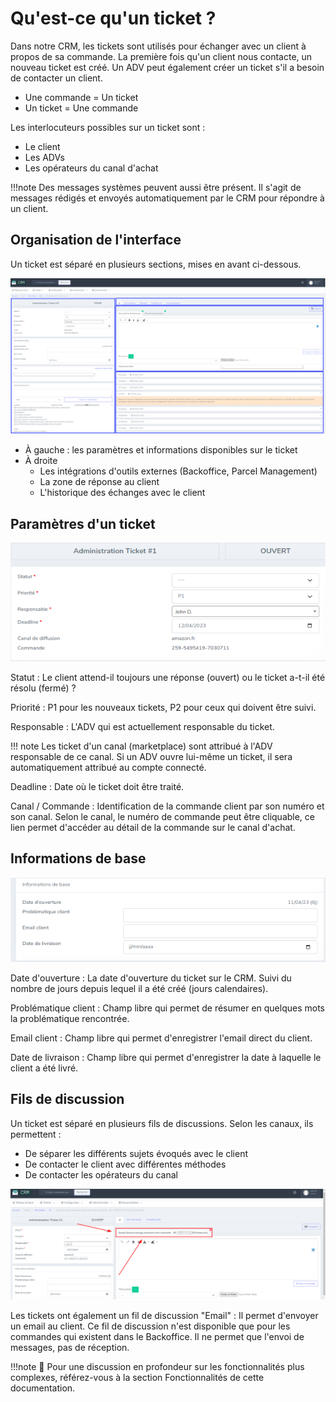 # Qu'est-ce qu'un ticket ?

Dans notre CRM, les tickets sont utilisés pour échanger avec un client à propos de sa commande. La première fois qu'un client nous contacte, un nouveau ticket est créé.
Un ADV peut également créer un ticket s'il a besoin de contacter un client.

- Une commande = Un ticket
- Un ticket = Une commande

Les interlocuteurs possibles sur un ticket sont :

- Le client
- Les ADVs
- Les opérateurs du canal d'achat

!!!note
    Des messages systèmes peuvent aussi être présent. Il s'agit de messages rédigés et envoyés automatiquement par le CRM pour répondre à un client.

## Organisation de l'interface
Un ticket est séparé en plusieurs sections, mises en avant ci-dessous.

![interface ticket](assets/interface_ticket.png)

- À gauche : les paramètres et informations disponibles sur le ticket
- À droite 
    - Les intégrations d'outils externes (Backoffice, Parcel Management)
    - La zone de réponse au client
    - L'historique des échanges avec le client

## Paramètres d'un ticket

![Paramètres d'un ticket](assets/parametres_ticket.png)

Statut
:   Le client attend-il toujours une réponse (ouvert) ou le ticket a-t-il été résolu (fermé) ?

Priorité
:   P1 pour les nouveaux tickets, P2 pour ceux qui doivent être suivi.

Responsable
:   L'ADV qui est actuellement responsable du ticket.

!!! note 
    Les ticket d'un canal (marketplace) sont attribué à l'ADV responsable de ce canal. Si un ADV ouvre lui-même un ticket, il sera automatiquement attribué au compte connecté.

Deadline
:   Date où le ticket doit être traité.

Canal / Commande
:   Identification de la commande client par son numéro et son canal. Selon le canal, le numéro de commande peut être cliquable, ce lien permet d'accéder au détail de la commande sur le canal d'achat.

## Informations de base

![Informations de base](assets/informations_de_base.png)

Date d'ouverture
:   La date d'ouverture du ticket sur le CRM. Suivi du nombre de jours depuis lequel il a été créé (jours calendaires).

Problématique client
:   Champ libre qui permet de résumer en quelques mots la problématique rencontrée.

Email client
:   Champ libre qui permet d'enregistrer l'email direct du client.

Date de livraison
:   Champ libre qui permet d'enregistrer la date à laquelle le client a été livré.

## Fils de discussion
Un ticket est séparé en plusieurs fils de discussions. Selon les canaux, ils permettent : 

- De séparer les différents sujets évoqués avec le client
- De contacter le client avec différentes méthodes
- De contacter les opérateurs du canal

![identifier_un_fil_de_discussion](assets/identifier_un_fil_de_discussion.png)


Les tickets ont également un fil de discussion "Email" :
Il permet d'envoyer un email au client. Ce fil de discussion n'est disponible que pour les commandes qui existent dans le Backoffice. Il ne permet que l'envoi de messages, pas de réception.

!!!note
    📖 Pour une discussion en profondeur sur les fonctionnalités plus complexes, référez-vous à la section Fonctionnalités de cette documentation. 
